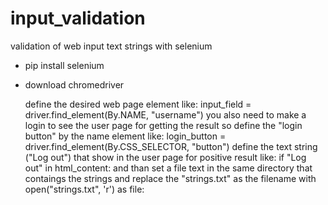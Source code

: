 # input_validation
validation of web input text strings with selenium

- pip install selenium
- download chromedriver

  define the desired web page element like:   input_field = driver.find_element(By.NAME, "username")
  you also need to make a login to see the user page for getting the result so define the "login button" by the name element like:
          login_button = driver.find_element(By.CSS_SELECTOR, "button") 
  define the text string ("Log out") that show in the user page for positive result like:  if "Log out" in html_content:
  and than set a file text in the same directory that contaings the strings and replace the "strings.txt" as the filename
  with open("strings.txt", 'r') as file:
